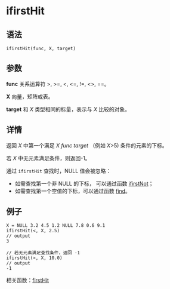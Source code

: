 # ifirstHit

## 语法

`ifirstHit(func, X, target)`

## 参数

**func** 关系运算符 >, >=, <, <=, !=, <>, ==。

**X** 向量，矩阵或表。

**target** 和 *X* 类型相同的标量，表示与 *X* 比较的对象。

## 详情

返回 *X* 中第一个满足 *X*
*func*
*target* （例如 *X*>5) 条件的元素的下标。

若 *X* 中无元素满足条件，则返回-1。

通过 `ifirstHit` 查找时，NULL 值会被忽略：

* 如需查找第一个非 NULL 的下标， 可以通过函数 [ifirstNot](ifirstNot.md)；
* 如需查找第一个空值的下标，可以通过函数 [find](../f/find.md)。

## 例子

```
X = NULL 3.2 4.5 1.2 NULL 7.8 0.6 9.1
ifirstHit(<, X, 2.5)
// output
3

// 若无元素满足查找条件，返回 -1
ifirstHit(>, X, 10.0)
// output
-1

```

相关函数：[firstHit](../f/firstHit.md)

